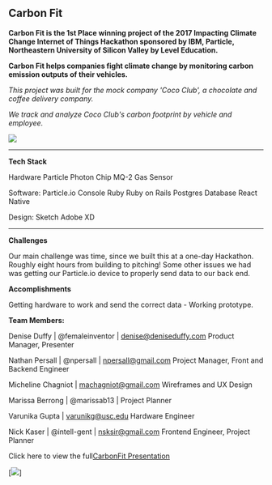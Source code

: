 ## Carbon Fit

**Carbon Fit is the 1st Place winning project of the 2017 Impacting Climate Change Internet of Things Hackathon sponsored by IBM, Particle, Northeastern University of Silicon Valley by Level Education.**

**Carbon Fit helps companies fight climate change by monitoring carbon emission outputs of their vehicles.**

_This project was built for the mock company 'Coco Club', a chocolate and coffee delivery company._

_We track and analyze Coco Club's carbon footprint by vehicle and employee._

![](https://github.com/Npersall/Carbon-Fit/blob/development/CF800.gif)

---

**Tech Stack**

Hardware
Particle Photon Chip
MQ-2 Gas Sensor

Software:
Particle.io Console
Ruby
Ruby on Rails
Postgres Database
React Native

Design:
Sketch
Adobe XD

---

**Challenges**

Our main challenge was time, since we built this at a one-day Hackathon. Roughly eight hours from building to pitching! Some other issues we had was getting our Particle.io device to properly send data to our back end.

**Accomplishments**

Getting hardware to work and send the correct data - Working prototype.

**Team Members:**

Denise Duffy | @femaleinventor | denise@deniseduffy.com
Product Manager, Presenter

Nathan Persall | @npersall | npersall@gmail.com
Project Manager, Front and Backend Engineer

Micheline Chagniot | machagniot@gmail.com
Wireframes and UX Design

Marissa Berrong | @marissab13 | Project Planner

Varunika Gupta | varunikg@usc.edu
Hardware Engineer

Nick Kaser | @intell-gent | nsksir@gmail.com
Frontend Engineer, Project Planner

Click here to view the full[CarbonFit Presentation](https://docs.google.com/presentation/d/e/2PACX-1vRrkyl8reoViho_C0WvnOTWYEGnbG-m1XkVy4cOj4fqQuhuY0nWLQUb8wHZo245dFbHhQ57QR4vtV7g/pub?start=true&loop=true&delayms=3000)

[<img src="https://github.com/Npersall/Carbon-Fit-Backend/images/hcc-2017_event_ad_photo.jpg">]
